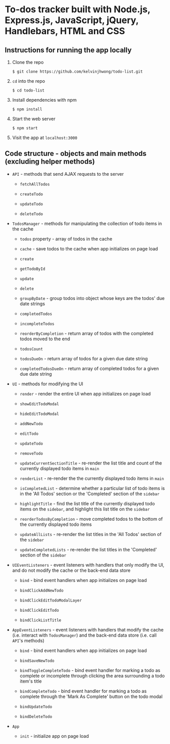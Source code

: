 # To-dos tracker built with Node.js, Express.js, JavaScript, jQuery, Handlebars, HTML and CSS

## Instructions for running the app locally

1. Clone the repo
   ```
   $ git clone https://github.com/kelvinjhwong/todo-list.git
   ```
2. `cd` into the repo
   ```
   $ cd todo-list
   ```
3. Install dependencies with npm
   ```
   $ npm install
   ```
4. Start the web server
   ```
   $ npm start
   ```
5. Visit the app at `localhost:3000`

## Code structure - objects and main methods (excluding helper methods)

- `API` - methods that send AJAX requests to the server

  - `fetchAllTodos`

  - `createTodo`

  - `updateTodo`

  - `deleteTodo`

- `TodosManager` - methods for manipulating the collection of todo items in the cache

  - `todos` property - array of todos in the cache

  - `cache` - save todos to the cache when app initializes on page load

  - `create`

  - `getTodoById`

  - `update`

  - `delete`

  - `groupByDate` - group todos into object whose keys are the todos' due date strings

  - `completedTodos`

  - `incompleteTodos`

  - `reorderByCompletion` - return array of todos with the completed todos moved to the end

  - `todosCount`

  - `todosDueOn` - return array of todos for a given due date string

  - `completedTodosDueOn` - return array of completed todos for a given due date string

- `UI` - methods for modifying the UI

  - `render` - render the entire UI when app initializes on page load

  - `showEditTodoModal`

  - `hideEditTodoModal`

  - `addNewTodo`

  - `editTodo`

  - `updateTodo`

  - `removeTodo`

  - `updateCurrentSectionTitle` - re-render the list title and count of the currently displayed todo items in `main`

  - `renderList` - re-render the the currently displayed todo items in `main`

  - `isCompletedList` - determine whether a particular list of todo items is in the 'All Todos' section or the 'Completed' section of the `sidebar`

  - `highlightTitle` - find the list title of the currently displayed todo items on the `sidebar`, and highlight this list title on the `sidebar`

  - `reorderTodosByCompletion` - move completed todos to the bottom of the currently displayed todo items

  - `updateAllLists` - re-render the list titles in the 'All Todos' section of the `sidebar`

  - `updateCompletedLists` - re-render the list titles in the 'Completed' section of the `sidebar`

- `UIEventListeners` - event listeners with handlers that only modify the UI, and do not modify the cache or the back-end data store

  - `bind` - bind event handlers when app initializes on page load

  - `bindClickAddNewTodo`

  - `bindClickEditTodoModalLayer`

  - `bindClickEditTodo`

  - `bindClickListTitle`

- `AppEventListeners` - event listeners with handlers that modify the cache (i.e. interact with `TodosManager`) and the back-end data store (i.e. call `API`'s methods)

  - `bind` - bind event handlers when app initializes on page load

  - `bindSaveNewTodo`

  - `bindToggleCompleteTodo` - bind event handler for marking a todo as complete or incomplete through clicking the area surrounding a todo item's title

  - `bindCompleteTodo` - bind event handler for marking a todo as complete through the 'Mark As Complete' button on the todo modal

  - `bindUpdateTodo`

  - `bindDeleteTodo`

- `App`

  - `init` - initialize app on page load
